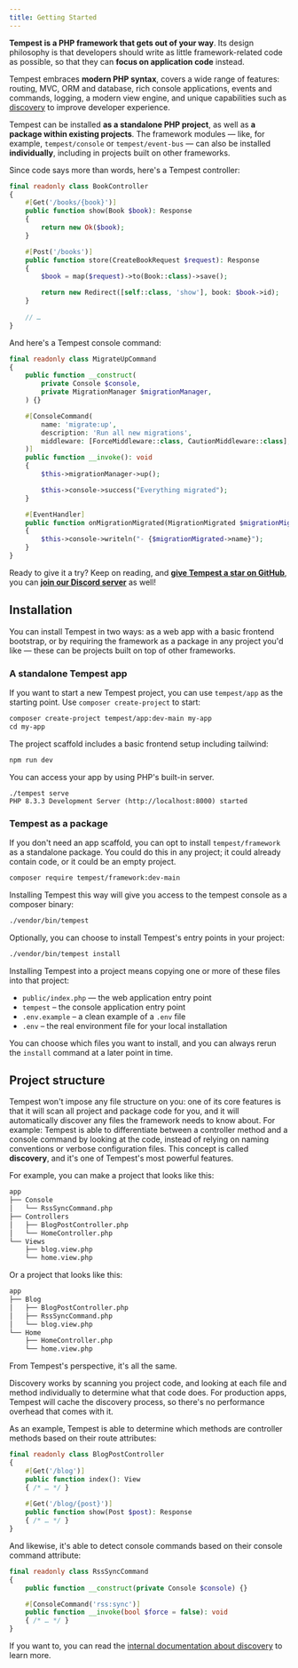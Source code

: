 ```yaml
---
title: Getting Started
---
```


**Tempest is a PHP framework that gets out of your way**. Its design philosophy is that developers should write as little framework-related code as possible, so that they can **focus on application code** instead.

Tempest embraces **modern PHP syntax**, covers a wide range of features: routing, MVC, ORM and database, rich console applications, events and commands, logging, a modern view engine, and unique capabilities such as [discovery](#content-a-basic-tempest-project) to improve developer experience.

Tempest can be installed **as a standalone PHP project**, as well as **a package within existing projects**. The framework modules — like, for example, `tempest/console` or `tempest/event-bus` — can also be installed **individually**, including in projects built on other frameworks.

Since code says more than words, here's a Tempest controller:

```php
final readonly class BookController
{
    #[Get('/books/{book}')]
    public function show(Book $book): Response
    {
        return new Ok($book);
    }

    #[Post('/books')]
    public function store(CreateBookRequest $request): Response
    {
        $book = map($request)->to(Book::class)->save();

        return new Redirect([self::class, 'show'], book: $book->id);
    }
    
    // …
}
```

And here's a Tempest console command:

```php
final readonly class MigrateUpCommand
{
    public function __construct(
        private Console $console,
        private MigrationManager $migrationManager,
    ) {}

    #[ConsoleCommand(
        name: 'migrate:up',
        description: 'Run all new migrations',
        middleware: [ForceMiddleware::class, CautionMiddleware::class],
    )]
    public function __invoke(): void
    {
        $this->migrationManager->up();

        $this->console->success("Everything migrated");
    }

    #[EventHandler]
    public function onMigrationMigrated(MigrationMigrated $migrationMigrated): void
    {
        $this->console->writeln("- {$migrationMigrated->name}");
    }
}
```

Ready to give it a try? Keep on reading, and [**give Tempest a star️ on GitHub**](https://github.com/tempestphp/tempest-framework), you can [**join our Discord server**](https://discord.gg/pPhpTGUMPQ) as well!

## Installation

You can install Tempest in two ways: as a web app with a basic frontend bootstrap, or by requiring the framework as a package in any project you'd like — these can be projects built on top of other frameworks.

### A standalone Tempest app

If you want to start a new Tempest project, you can use `tempest/app` as the starting point. Use `composer create-project` to start:

```txt
composer create-project tempest/app:dev-main my-app
cd my-app
```

The project scaffold includes a basic frontend setup including tailwind:

```txt
npm run dev
```

You can access your app by using PHP's built-in server.

```text
./tempest serve
PHP 8.3.3 Development Server (http://localhost:8000) started
```

### Tempest as a package

If you don't need an app scaffold, you can opt to install `tempest/framework` as a standalone package. You could do this in any project; it could already contain code, or it could be an empty project.

```txt
composer require tempest/framework:dev-main
```

Installing Tempest this way will give you access to the tempest console as a composer binary:

```txt
./vendor/bin/tempest
```

Optionally, you can choose to install Tempest's entry points in your project:

```txt
./vendor/bin/tempest install
```

Installing Tempest into a project means copying one or more of these files into that project:

- `public/index.php` — the web application entry point
- `tempest` – the console application entry point
- `.env.example` – a clean example of a `.env` file 
- `.env` – the real environment file for your local installation 

You can choose which files you want to install, and you can always rerun the `install` command at a later point in time.


## Project structure

Tempest won't impose any file structure on you: one of its core features is that it will scan all project and package code for you, and it will automatically discover any files the framework needs to know about. For example: Tempest is able to differentiate between a controller method and a console command by looking at the code, instead of relying on naming conventions or verbose configuration files. This concept is called **discovery**, and it's one of Tempest's most powerful features.

For example, you can make a project that looks like this:

```txt
app
├── Console
│   └── RssSyncCommand.php
├── Controllers
│   ├── BlogPostController.php
│   └── HomeController.php
└── Views
    ├── blog.view.php
    └── home.view.php
```

Or a project that looks like this:

```txt
app
├── Blog
│   ├── BlogPostController.php
│   ├── RssSyncCommand.php
│   └── blog.view.php
└── Home
    ├── HomeController.php
    └── home.view.php
```

From Tempest's perspective, it's all the same.

Discovery works by scanning you project code, and looking at each file and method individually to determine what that code does. For production apps, Tempest will cache the discovery process, so there's no performance overhead that comes with it.

As an example, Tempest is able to determine which methods are controller methods based on their route attributes:

```php
final readonly class BlogPostController
{
    #[Get('/blog')]
    public function index(): View
    { /* … */ }
    
    #[Get('/blog/{post}')]
    public function show(Post $post): Response
    { /* … */ }
}
```

And likewise, it's able to detect console commands based on their console command attribute:

```php
final readonly class RssSyncCommand
{
    public function __construct(private Console $console) {}

    #[ConsoleCommand('rss:sync')]
    public function __invoke(bool $force = false): void  
    { /* … */ }
}
```

If you want to, you can read the [internal documentation about discovery](/internals/02-discovery) to learn more. 